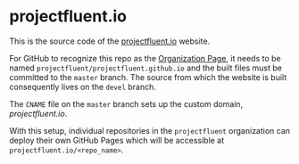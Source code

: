 projectfluent.io
================

This is the source code of the [projectfluent.io][] website.

For GitHub to recognize this repo as the [Organization Page][], it needs to be
named `projectfluent/projectfluent.github.io` and the built files must be
committed to the `master` branch.  The source from which the website is built
consequently lives on the `devel` branch.

The `CNAME` file on the `master` branch sets up the custom domain,
_projectfluent.io_.

With this setup, individual repositories in the `projectfluent` organization
can deploy their own GitHub Pages which will be accessible at
`projectfluent.io/<repo_name>`.

[projectfluent.io]: http://projectfluent.io
[Organization Page]: https://help.github.com/articles/user-organization-and-project-pages/




